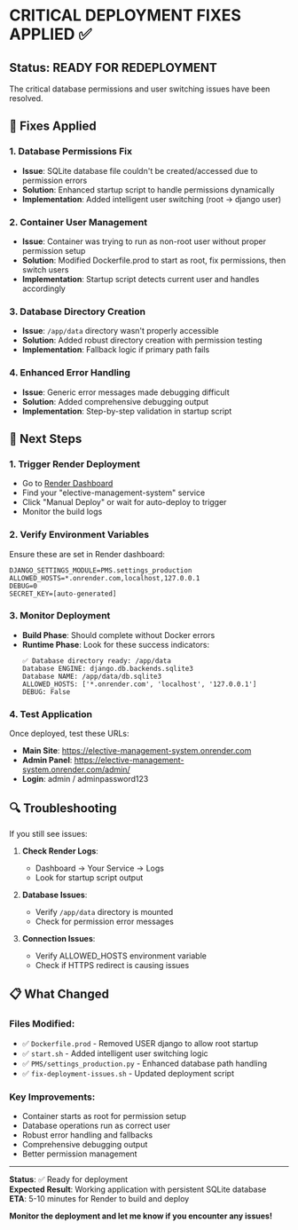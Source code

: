 # CRITICAL DEPLOYMENT FIXES APPLIED ✅

## Status: READY FOR REDEPLOYMENT

The critical database permissions and user switching issues have been resolved. 

## 🔧 Fixes Applied

### 1. **Database Permissions Fix**
- **Issue**: SQLite database file couldn't be created/accessed due to permission errors
- **Solution**: Enhanced startup script to handle permissions dynamically
- **Implementation**: Added intelligent user switching (root → django user)

### 2. **Container User Management**  
- **Issue**: Container was trying to run as non-root user without proper permission setup
- **Solution**: Modified Dockerfile.prod to start as root, fix permissions, then switch users
- **Implementation**: Startup script detects current user and handles accordingly

### 3. **Database Directory Creation**
- **Issue**: `/app/data` directory wasn't properly accessible
- **Solution**: Added robust directory creation with permission testing
- **Implementation**: Fallback logic if primary path fails

### 4. **Enhanced Error Handling**
- **Issue**: Generic error messages made debugging difficult  
- **Solution**: Added comprehensive debugging output
- **Implementation**: Step-by-step validation in startup script

## 🚀 Next Steps

### 1. **Trigger Render Deployment**
   - Go to [Render Dashboard](https://dashboard.render.com)
   - Find your "elective-management-system" service
   - Click "Manual Deploy" or wait for auto-deploy to trigger
   - Monitor the build logs

### 2. **Verify Environment Variables**
   Ensure these are set in Render dashboard:
   ```
   DJANGO_SETTINGS_MODULE=PMS.settings_production
   ALLOWED_HOSTS=*.onrender.com,localhost,127.0.0.1  
   DEBUG=0
   SECRET_KEY=[auto-generated]
   ```

### 3. **Monitor Deployment**
   - **Build Phase**: Should complete without Docker errors
   - **Runtime Phase**: Look for these success indicators:
     ```
     ✅ Database directory ready: /app/data
     Database ENGINE: django.db.backends.sqlite3  
     Database NAME: /app/data/db.sqlite3
     ALLOWED_HOSTS: ['*.onrender.com', 'localhost', '127.0.0.1']
     DEBUG: False
     ```

### 4. **Test Application**
   Once deployed, test these URLs:
   - **Main Site**: https://elective-management-system.onrender.com
   - **Admin Panel**: https://elective-management-system.onrender.com/admin/
   - **Login**: admin / adminpassword123

## 🔍 Troubleshooting

If you still see issues:

1. **Check Render Logs**: 
   - Dashboard → Your Service → Logs
   - Look for startup script output

2. **Database Issues**:
   - Verify `/app/data` directory is mounted
   - Check for permission error messages

3. **Connection Issues**:
   - Verify ALLOWED_HOSTS environment variable
   - Check if HTTPS redirect is causing issues

## 📋 What Changed

### Files Modified:
- ✅ `Dockerfile.prod` - Removed USER django to allow root startup
- ✅ `start.sh` - Added intelligent user switching logic
- ✅ `PMS/settings_production.py` - Enhanced database path handling  
- ✅ `fix-deployment-issues.sh` - Updated deployment script

### Key Improvements:
- Container starts as root for permission setup
- Database operations run as correct user
- Robust error handling and fallbacks
- Comprehensive debugging output
- Better permission management

---

**Status**: ✅ Ready for deployment  
**Expected Result**: Working application with persistent SQLite database  
**ETA**: 5-10 minutes for Render to build and deploy

**Monitor the deployment and let me know if you encounter any issues!**
